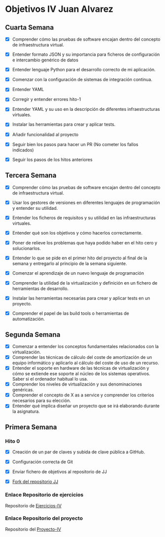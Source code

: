 # Objetivos IV Juan Alvarez

## Cuarta Semana

- [X] Comprender cómo las pruebas de software encajan dentro del concepto de infraestructura virtual.
- [X] Entender formato JSON y su importancia para ficheros de configuración e intercambio genérico de datos
- [X] Entender lenguaje Python para el desarrollo correcto de mi aplicación.
- [X] Comenzar con la configuración de sistemas de integración continua.
- [X] Entender YAML
- [X] Corregir y entender errores hito-1
- [X] Entender YAML y su uso en la descripción de diferentes infraestructuras virtuales.
- [X] Instalar las herramientas para crear y aplicar tests.
- [X] Añadir funcionalidad al proyecto
- [X] Seguir bien los pasos para hacer un PR (No cometer los fallos indicados)
- [X] Seguir los pasos de los hitos anteriores


## Tercera Semana

- [X] Comprender cómo las pruebas de software encajan dentro del concepto de infraestructura virtual.
- [X] Usar los gestores de versiones en diferentes lenguajes de programación y entender su utilidad.
- [X] Entender los ficheros de requisitos y su utilidad en las infraestructuras virtuales.
- [X] Entender qué son los objetivos y cómo hacerlos correctamente.
- [X] Poner de relieve los problemas que haya podido haber en el hito cero y solucionarlos.
- [X] Entender lo que se pide en el primer hito del proyecto al final de la semana y entregarlo al principio de la semana siguiente.
- [X] Comenzar el aprendizaje de un nuevo lenguaje de programación
- [X] Comprender la utilidad de la virtualización y definición en un fichero de herramientas de desarrollo.
- [X] Instalar las herramientas necesarias para crear y aplicar tests en un proyecto.
- [X] Comprender el papel de las build tools o herramientas de automatización.


## Segunda Semana

- [X] Comenzar a entender los conceptos fundamentales relacionados con la virtualización.
- [X] Comprender las técnicas de cálculo del coste de amortización de un equipo informático y aplicarlo al cálculo del coste de uso de un recurso.
- [X] Entender el soporte en hardware de las técnicas de virtualización y cómo se extiende ese soporte al núcleo de los sistemas operativos. Saber si el ordenador habitual lo usa.
- [X] Comprender los niveles de virtualización y sus denominaciones genéricas.
- [X] Comprender el concepto de X as a service y comprender los criterios necesarios para su elección.
- [X] Entender qué implica diseñar un proyecto que se irá elaborando durante la asignatura.

## Primera Semana
### Hito 0
- [X] Creación de un par de claves y subida de clave pública a GitHub.
- [X] Configuración correcta de Git
- [X] Enviar fichero de objetivos al repositorio de JJ 
- [X] [Fork del repositorio JJ](https://github.com/vaderrama/IV-18-19)


### Enlace Repositorio de ejercicios
 Repositorio de  [Ejercicios-IV](https://github.com/vaderrama/Ejercicios-IV)
 
### Enlace Repositorio del proyecto
 Repositorio del [Proyecto-IV](https://github.com/vaderrama/Proyecto-IV)
 
 



